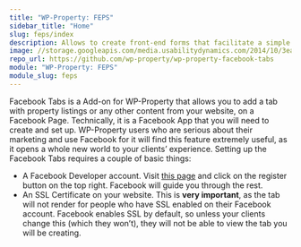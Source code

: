 ```yaml
---
title: "WP-Property: FEPS"
sidebar_title: "Home"
slug: feps/index
description: Allows to create front-end forms that facilitate a simple way for website visitors to submit, edit and delete listings from frontend. Listings can be submitted for free or you can use Sponsored Listings option via WP-Invoice add-on.
image: //storage.googleapis.com/media.usabilitydynamics.com/2014/10/3ea55b73-wpproperty-extension-feps-icon-300x300.png
repo_url: https://github.com/wp-property/wp-property-facebook-tabs
module: "WP-Property: FEPS"
module_slug: feps
---
```


Facebook Tabs is a Add-on for WP-Property that allows you to add a tab with property listings or any other content from your website, on a Facebook Page. Technically, it is a Facebook App that you will need to create and set up. WP-Property users who are serious about their marketing and use Facebook for it will find this feature extremely useful, as it opens a whole new world to your clients’ experience. Setting up the Facebook Tabs requires a couple of basic things:

*   A Facebook Developer account. Visit [this page](http://developers.facebook.com) and click on the register button on the top right. Facebook will guide you through the rest.
*   An SSL Certificate on your website. This is **very important**, as the tab will not render for people who have SSL enabled on their Facebook account. Facebook enables SSL by default, so unless your clients change this (which they won’t), they will not be able to view the tab you will be creating.

